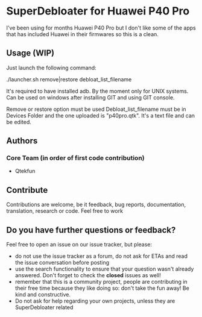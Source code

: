 # SuperDebloater for Huawei P40 Pro

I've been using for months Huawei P40 Pro but I don't like some of the apps that has included Huawei in their firmwares so this is a clean.

## Usage (WIP)
Just launch the following command:

./launcher.sh remove|restore debloat_list_filename

It's required to have installed adb. By the moment only for UNIX systems. Can be used on windows after installing GIT and using GIT console.

Remove or restore option must be used
Debloat_list_filename must be in Devices Folder and the one uploaded is "p40pro.qtk". It's a text file and can be edited.

## Authors
### Core Team (in order of first code contribution)

* Qtekfun

## Contribute

Contributions are welcome, be it feedback, bug reports, documentation, translation, research or code. Feel free to work

## Do you have further questions or feedback?

Feel free to open an issue on our issue tracker, but please:
- do not use the issue tracker as a forum, do not ask for ETAs and read the issue conversation before posting
- use the search functionality to ensure that your question wasn't already answered. Don't forget to check the **closed** issues as well!
- remember that this is a community project, people are contributing in their free time because they like doing so: don't take the fun away! Be kind and constructive.
- Do not ask for help regarding your own projects, unless they are SuperDebloater related


